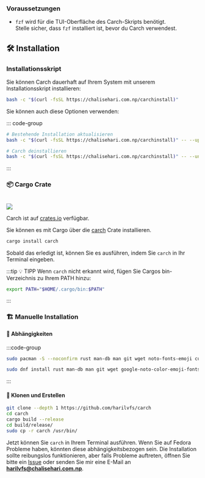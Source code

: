 ### Voraussetzungen

- `fzf` wird für die TUI-Oberfläche des Carch-Skripts benötigt.  
  Stelle sicher, dass `fzf` installiert ist, bevor du Carch verwendest.

## 🛠️ Installation

### Installationsskript

Sie können Carch dauerhaft auf Ihrem System mit unserem Installationsskript installieren:

```sh
bash -c "$(curl -fsSL https://chalisehari.com.np/carchinstall)"
```

Sie können auch diese Optionen verwenden:

::: code-group

```sh [Update]
# Bestehende Installation aktualisieren
bash -c "$(curl -fsSL https://chalisehari.com.np/carchinstall)" -- --update
```

```sh [Deinstallieren]
# Carch deinstallieren
bash -c "$(curl -fsSL https://chalisehari.com.np/carchinstall)" -- --uninstall
```
:::

### 📦 Cargo Crate

<br>

<img src="https://img.shields.io/crates/v/carch?style=for-the-badge&logo=rust&color=f5a97f&logoColor=fe640b&labelColor=171b22" >

Carch ist auf [crates.io](https://crates.io/) verfügbar.

Sie können es mit Cargo über die [carch](https://crates.io/crates/carch) Crate installieren.

```sh
cargo install carch
```

Sobald das erledigt ist, können Sie es ausführen, indem Sie `carch` in Ihr Terminal eingeben.

:::tip :bulb: TIPP
Wenn `carch` nicht erkannt wird, fügen Sie Cargos bin-Verzeichnis zu Ihrem PATH hinzu:

```sh
export PATH="$HOME/.cargo/bin:$PATH"
```

:::

### 🏗️ Manuelle Installation

#### 📜 Abhängigkeiten

:::code-group

```sh [<i class="devicon-archlinux-plain"></i> Arch]
sudo pacman -S --noconfirm rust man-db man git wget noto-fonts-emoji curl bash-completion ttf-nerd-fonts-symbols ttf-jetbrains-mono-nerd cargo fzf glibc gcc
```

```sh [<i class="devicon-fedora-plain"></i> Fedora]
sudo dnf install rust man-db man git wget google-noto-color-emoji-fonts google-noto-emoji-fonts jetbrains-mono-fonts-all bash-completion-devel curl cargo fzf glibc gcc -y
```
:::

#### 🔧 Klonen und Erstellen

```sh
git clone --depth 1 https://github.com/harilvfs/carch
cd carch
cargo build --release
cd build/release/
sudo cp -r carch /usr/bin/ 
```

Jetzt können Sie `carch` in Ihrem Terminal ausführen. Wenn Sie auf Fedora Probleme haben, könnten diese abhängigkeitsbezogen sein. Die Installation sollte reibungslos funktionieren, aber falls Probleme auftreten, öffnen Sie bitte ein [Issue](https://github.com/harilvfs/carch/issues) oder senden Sie mir eine E-Mail an **harilvfs@chalisehari.com.np**.

